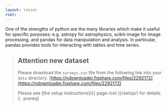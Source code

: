 ```yaml
---
layout: lesson
root: .
---
```


One of the strengths of python are the many libraries which make it useful for specific purposes: e.g. astropy for astrophysics, scikit-image for image processing, and pandas for data manipulation and analysis. 
In particular, pandas provides tools for interacting with tables and time series.

> ## Attention new dataset
>
>
>    Please download the `surveys.csv` file from the following link into your `data` directory.
>    [https://ndownloader.figshare.com/files/2292172](https://ndownloader.figshare.com/files/2292172)
>
>    Please see [the setup instructions]({{ page.root }}/setup/)
>    for details.
{: .prereq}
